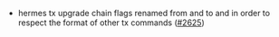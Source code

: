 - hermes tx upgrade chain flags renamed from  and  to
  and  in order to respect the format of other tx commands
  ([#2625](https://github.com/informalsystems/ibc-rs/issues/2625))